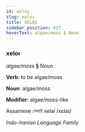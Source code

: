 ```yaml
---
id: xeloı
slug: xeloı
title: XELOI
sidebar_position: 417
hoverText: algae/moss § Noun
---
```


### xeloı

*algae/moss* **§** Noun

**Verb**: to be algae/moss

**Noun**: algae/moss

**Modifier**: algae/moss-like

Assamese শেলাই xelai /xɛlaɪ/

*Indo-Iranian Language Family*